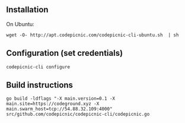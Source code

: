 ## Installation

On Ubuntu: 

    wget -O- http://apt.codepicnic.com/codepicnic-cli-ubuntu.sh  | sh
    
## Configuration (set credentials)


    codepicnic-cli configure 
    
## Build instructions

    go build -ldflags "-X main.version=0.1 -X main.site=https://codeground.xyz -X main.swarm_host=tcp://54.88.32.109:4000" src/github.com/codepicnic/codepicnic-cli/codepicnic.go
